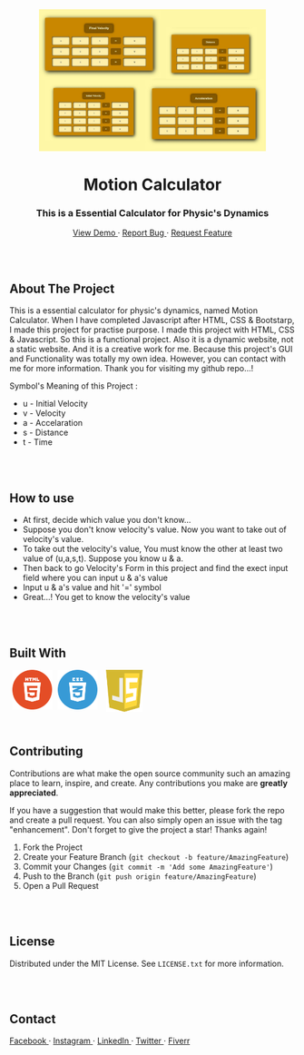 <!-- PROJECT INTRO -->
<div align="center">
  <a href="https://abdullahab120.github.io/Motion-Calculator">
    <img src="./assets/img/Banner.jpg" alt="Logo" width="400" height="250"> 
  </a>

  <h1> Motion Calculator </h1>

  <h3> This is a Essential Calculator for Physic's Dynamics </h3>
  <p>
    <a href="https://abdullahab120.github.io/Motion-Calculator"> View Demo </a>
    ·
    <a href="https://github.com/AbdullahAB120/Motion-Calculator/issues/new?labels=bug&template=bug-report---.md"> Report Bug </a>
    ·
    <a href="https://github.com/AbdullahAB120/Motion-Calculator/issues/new?labels=enhancement&template=feature-request---.md"> Request Feature </a>
  </p>
</div>



<br />
<br />



<!-- ABOUT THE PROJECT -->
## About The Project

This is a essential calculator for physic's dynamics, named Motion Calculator. When I have completed Javascript after HTML, CSS & Bootstarp, I made this project for practise purpose. I made this project with HTML, CSS & Javascript. So this is a functional project. Also it is a dynamic website, not a static website. And it is a creative work for me. Because this project's GUI and Functionality was totally my own idea. However, you can contact with me for more information. Thank you for visiting my github repo...!


Symbol's Meaning of this Project :
* u - Initial Velocity
* v - Velocity
* a - Accelaration
* s - Distance
* t - Time


<br />
<br />



<!-- HOW To USE This PROJECT -->
## How to use

* At first, decide which value you don't know...
* Suppose you don't know velocity's value. Now you want to take out of velocity's value.
* To take out the velocity's value, You must know the other at least two value of (u,a,s,t). Suppose you know u & a.
* Then back to go Velocity's Form in this project and find the exect input field where you can input u & a's value
* Input u & a's value and hit '=' symbol
* Great...! You get to know the velocity's value


<br />
<br />



<!-- BUILT WITH -->
## Built With

<img align="left" alt="html5" title="html playlist" width="70" hspace="5" src="./assets/SVG/html5.svg" />
<img align="left" alt="css3" title="css playlist" width="70" hspace="5" src="./assets/SVG/css3.svg" />
<img align="left" alt="js" title="js playlist" width="65" hspace="10" src="./assets/SVG/js.svg" />



<br />
<br />
<br />
<br />
<br />
<br />

 
 
<!-- CONTRIBUTING -->
## Contributing

Contributions are what make the open source community such an amazing place to learn, inspire, and create. Any contributions you make are **greatly appreciated**.

If you have a suggestion that would make this better, please fork the repo and create a pull request. You can also simply open an issue with the tag "enhancement".
Don't forget to give the project a star! Thanks again!

1. Fork the Project
2. Create your Feature Branch (`git checkout -b feature/AmazingFeature`)
3. Commit your Changes (`git commit -m 'Add some AmazingFeature'`)
4. Push to the Branch (`git push origin feature/AmazingFeature`)
5. Open a Pull Request



<br />
<br />



<!-- LICENSE -->
## License

Distributed under the MIT License. See `LICENSE.txt` for more information.



<br />
<br />



<!-- CONTACT -->
## Contact 

<a href="https://www.facebook.com/AbdullahAB120"> Facebook </a>
·
<a href="https://www.instagram.com/AbdullahAB_120"> Instagram </a>
·
<a href="https://www.linkedin.com/in/AbdullahAB120"> LinkedIn </a>
·
<a href="https://www.x.com/AbdullahAB120"> Twitter </a>
·
<a href="https://www.fiver.com/AbdullahAB120"> Fiverr </a>